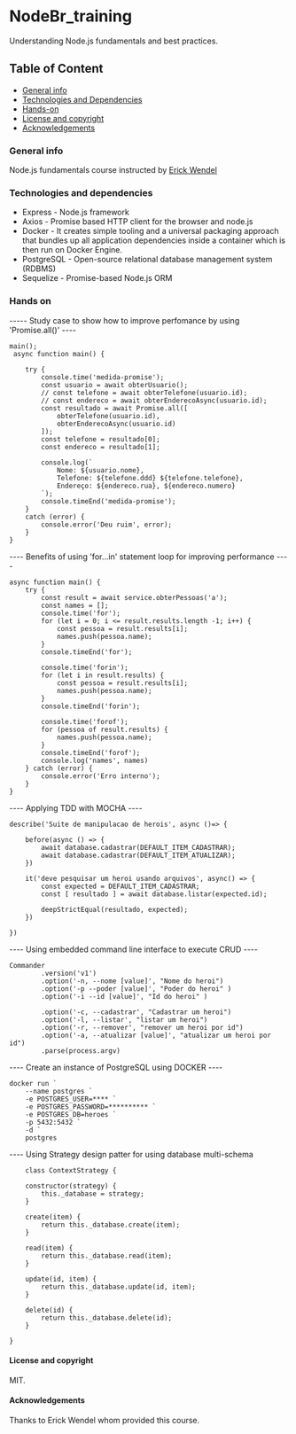 # NodeBr_training
Understanding Node.js fundamentals and best practices.

## Table of Content
* [General info](#general-info)
* [Technologies and Dependencies](#technologies-and-dependencies)
* [Hands-on](#hands-on)
* [License and copyright](#license-and-copyright)
* [Acknowledgements](#acknowledgements)

### General info
Node.js fundamentals course instructed by [Erick Wendel](https://erickwendel.com.br)

### Technologies and dependencies
* Express - Node.js framework
* Axios - Promise based HTTP client for the browser and node.js
* Docker - It creates simple tooling and a universal packaging approach that bundles up all application dependencies inside a container which is then run on Docker Engine.
* PostgreSQL - Open-source relational database management system (RDBMS)
* Sequelize - Promise-based Node.js ORM

### Hands on

----- Study case to show how to improve perfomance by using 'Promise.all()' ----
````
main();
 async function main() {

    try {
        console.time('medida-promise');
        const usuario = await obterUsuario();
        // const telefone = await obterTelefone(usuario.id);
        // const endereco = await obterEnderecoAsync(usuario.id);
        const resultado = await Promise.all([
            obterTelefone(usuario.id),
            obterEnderecoAsync(usuario.id)
        ]);
        const telefone = resultado[0];
        const endereco = resultado[1];
     
        console.log(`
            Nome: ${usuario.nome},
            Telefone: ${telefone.ddd} ${telefone.telefone},
            Endereço: ${endereco.rua}, ${endereco.numero}
        `);
        console.timeEnd('medida-promise');
    } 
    catch (error) {
        console.error('Deu ruim', error);
    }
}

````

---- Benefits of using 'for...in' statement loop for improving performance ----
````
async function main() {
    try {
        const result = await service.obterPessoas('a');
        const names = [];
        console.time('for');
        for (let i = 0; i <= result.results.length -1; i++) {
            const pessoa = result.results[i];
            names.push(pessoa.name);
        }
        console.timeEnd('for');
        
        console.time('forin');
        for (let i in result.results) {
            const pessoa = result.results[i];
            names.push(pessoa.name);
        }
        console.timeEnd('forin');

        console.time('forof');
        for (pessoa of result.results) {
            names.push(pessoa.name);
        }
        console.timeEnd('forof');
        console.log('names', names)
    } catch (error) {
        console.error('Erro interno');
    }
}

````

---- Applying TDD with MOCHA ----
````
describe('Suite de manipulacao de herois', async ()=> {

    before(async () => {
        await database.cadastrar(DEFAULT_ITEM_CADASTRAR);
        await database.cadastrar(DEFAULT_ITEM_ATUALIZAR);
    })

    it('deve pesquisar um heroi usando arquivos', async() => {
        const expected = DEFAULT_ITEM_CADASTRAR;
        const [ resultado ] = await database.listar(expected.id);

        deepStrictEqual(resultado, expected);
    })

})

````

---- Using embedded command line interface to execute CRUD ----
````
Commander
        .version('v1')
        .option('-n, --nome [value]', "Nome do heroi")
        .option('-p --poder [value]', "Poder do heroi" )
        .option('-i --id [value]', "Id do heroi" )

        .option('-c, --cadastrar', "Cadastrar um heroi")
        .option('-l, --listar', "listar um heroi")
        .option('-r, --remover', "remover um heroi por id")
        .option('-a, --atualizar [value]', "atualizar um heroi por id")
        .parse(process.argv)

````

---- Create an instance of PostgreSQL using DOCKER ----
````
docker run `
    --name postgres `
    -e POSTGRES_USER=**** `
    -e POSTGRES_PASSWORD=********** `
    -e POSTGRES_DB=heroes `
    -p 5432:5432 `
    -d `
    postgres

````

---- Using Strategy design patter for using database multi-schema
````
    class ContextStrategy {

    constructor(strategy) {
        this._database = strategy;
    }

    create(item) {
        return this._database.create(item);
    }

    read(item) {
        return this._database.read(item);
    }

    update(id, item) {
        return this._database.update(id, item);
    }

    delete(id) {
        return this._database.delete(id);
    }

}

````

#### License and copyright
MIT.

#### Acknowledgements
Thanks to Erick Wendel whom provided this course.
